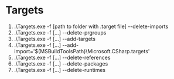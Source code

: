 # Targets
1) .\Targets.exe -f [path to folder with .target file] --delete-imports
2) .\Targets.exe -f [...] --delete-prgroups
2) .\Targets.exe -f [...] --add-targets
3) .\Targets.exe -f [...] --add-import='$(MSBuildToolsPath)\Microsoft.CSharp.targets'
4) .\Targets.exe -f [...] --delete-references
5) .\Targets.exe -f [...] --delete-packages
6) .\Targets.exe -f [...] --delete-runtimes
